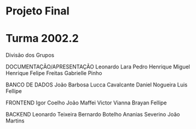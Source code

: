 # Projeto Final 
# Turma 2002.2

Divisão dos Grupos

DOCUMENTAÇÃO/APRESENTAÇÃO
Leonardo Lara
Pedro Henrique
Miguel Henrique
Felipe Freitas
Gabrielle Pinho

BANCO DE DADOS
João Barbosa
Lucca Cavalcante
Daniel Nogueira
Luis Fellipe

FRONTEND
Igor Coelho
João Maffei
Victor Vianna
Brayan Fellipe

BACKEND
Leonardo Teixeira
Bernardo Botelho
Ananias Severino
João Martins

